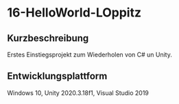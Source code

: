 # 16-HelloWorld-LOppitz
## Kurzbeschreibung
Erstes Einstiegsprojekt zum Wiederholen von C# un Unity.

## Entwicklungsplattform
Windows 10, Unity 2020.3.18f1, Visual Studio 2019
